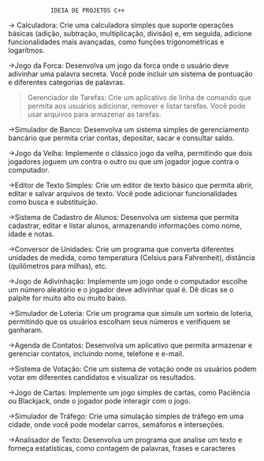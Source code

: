                 IDEIA DE PROJETOS C++

-> Calculadora: Crie uma calculadora simples que suporte operações básicas (adição, subtração, multiplicação, divisão) e, em seguida, adicione funcionalidades mais avançadas, como funções trigonométricas e logaritmos.

->Jogo da Forca: Desenvolva um jogo da forca onde o usuário deve adivinhar uma palavra secreta. Você pode incluir um sistema de pontuação e diferentes categorias de palavras.

>Gerenciador de Tarefas: Crie um aplicativo de linha de comando que permita aos usuários adicionar, remover e listar tarefas. Você pode usar arquivos para armazenar as tarefas.

->Simulador de Banco: Desenvolva um sistema simples de gerenciamento bancário que permita criar contas, depositar, sacar e consultar saldo.

->Jogo da Velha: Implemente o clássico jogo da velha, permitindo que dois jogadores joguem um contra o outro ou que um jogador jogue contra o computador.

->Editor de Texto Simples: Crie um editor de texto básico que permita abrir, editar e salvar arquivos de texto. Você pode adicionar funcionalidades como busca e substituição.

->Sistema de Cadastro de Alunos: Desenvolva um sistema que permita cadastrar, editar e listar alunos, armazenando informações como nome, idade e notas.

->Conversor de Unidades: Crie um programa que converta diferentes unidades de medida, como temperatura (Celsius para Fahrenheit), distância (quilômetros para milhas), etc.

->Jogo de Adivinhação: Implemente um jogo onde o computador escolhe um número aleatório e o jogador deve adivinhar qual é. Dê dicas se o palpite for muito alto ou muito baixo.

->Simulador de Loteria: Crie um programa que simule um sorteio de loteria, permitindo que os usuários escolham seus números e verifiquem se ganharam.

->Agenda de Contatos: Desenvolva um aplicativo que permita armazenar e gerenciar contatos, incluindo nome, telefone e e-mail.

->Sistema de Votação: Crie um sistema de votação onde os usuários podem votar em diferentes candidatos e visualizar os resultados.

->Jogo de Cartas: Implemente um jogo simples de cartas, como Paciência ou Blackjack, onde o jogador pode interagir com o jogo.

->Simulador de Tráfego: Crie uma simulação simples de tráfego em uma cidade, onde você pode modelar carros, semáforos e interseções.

->Analisador de Texto: Desenvolva um programa que analise um texto e forneça estatísticas, como contagem de palavras, frases e caracteres

